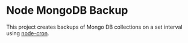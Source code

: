 # Node MongoDB Backup

This project creates backups of Mongo DB collections on a set interval using [node-cron](https://github.com/kelektiv/node-cron).
